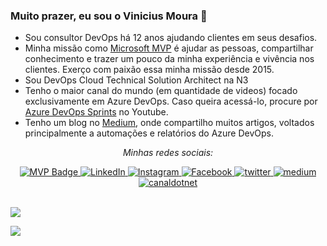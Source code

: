 ### Muito prazer, eu sou o Vinicius Moura 👋

* Sou consultor DevOps há 12 anos ajudando clientes em seus desafios.
* Minha missão como [Microsoft MVP](https://mvp.microsoft.com/pt-br/PublicProfile/5001515?fullName=Vinicius%20Jose%20Moura) é ajudar as pessoas, compartilhar conhecimento e trazer um pouco da minha experiência e vivência nos clientes. Exerço com paixão essa minha missão desde 2015.
* Sou DevOps Cloud Technical Solution Architect na N3
* Tenho o maior canal do mundo (em quantidade de videos) focado exclusivamente em Azure DevOps. Caso queira acessá-lo, procure por [Azure DevOps Sprints](http://bit.ly/azuredevopssprints) no Youtube.
* Tenho um blog no [Medium](https://vinijmoura.medium.com/), onde compartilho muitos artigos, voltados principalmente a automações e relatórios do Azure DevOps.


<div align="center">

<i>Minhas redes sociais:</i><br>

<a href="https://mvp.microsoft.com/pt-br/PublicProfile/5001515?fullName=Vinicius%20Jose%20Moura" target="_blank">
	<img src="https://img.shields.io/badge/-MVP%20Profile-blue?style=flat-square&logo=Microsoft&logoColor=white" alt="MVP Badge">
</a>

<a href="https://www.linkedin.com/in/vinijmoura/" target="_blank">
	<img src="https://img.shields.io/badge/LinkedIn-%230077B5.svg?&style=flat-square&logo=linkedin&logoColor=white" alt="LinkedIn">
</a>

<a href="https://www.instagram.com/vinijmoura" target="_blank">
	<img src="https://img.shields.io/badge/Instagram-%23E4405F.svg?&style=flat-square&logo=instagram&logoColor=white" alt="Instagram">
</a>

<a href="https://www.facebook.com/vinicius.moura.5688" target="_blank">
	<img src="https://img.shields.io/badge/Facebook-%231877F2.svg?&style=flat-square&logo=facebook&logoColor=white" alt="Facebook">
</a>

<a href="https://twitter.com/vinijmoura" target="_blank">
	<img src="https://img.shields.io/badge/twitter-blue?&style=flat-square&logo=twitter&logoColor=white" alt="twitter">
</a>

<a href="https://vinijmoura.medium.com/" target="_blank">
	<img src="https://img.shields.io/badge/medium-black?&style=flat-square&logo=medium&logoColor=white" alt="medium">
</a>

<a href="https://www.youtube.com/channel/UC_QhmUDhKhUKKTC6aJr7n2g" target="_blank">
	<img src="https://img.shields.io/badge/canalnet-red?&style=flat-square&logo=youtube&logoColor=white" alt="canaldotnet">
</a>

</div>
<br/>

<p align="justify">
  <img align="center" src="https://github-readme-stats.vercel.app/api?username=vinijmoura&show_icons=true&count_private=true&theme=algolia" />
</p>
<p>
  <img align="center" src="https://github-readme-stats.vercel.app/api/top-langs/?username=vinijmoura&layout=compact&theme=algolia" />
</p>
